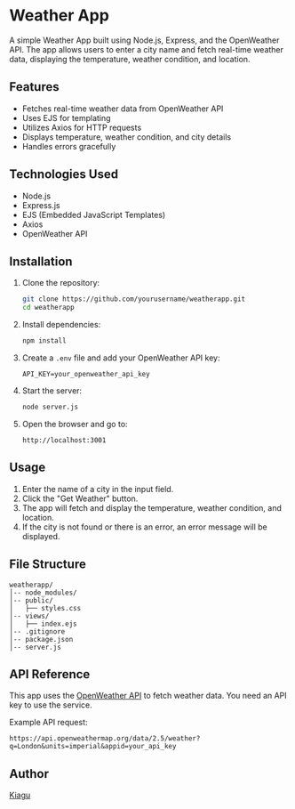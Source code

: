 # Weather App

A simple Weather App built using Node.js, Express, and the OpenWeather API. The app allows users to enter a city name and fetch real-time weather data, displaying the temperature, weather condition, and location.

## Features
- Fetches real-time weather data from OpenWeather API
- Uses EJS for templating
- Utilizes Axios for HTTP requests
- Displays temperature, weather condition, and city details
- Handles errors gracefully

## Technologies Used
- Node.js
- Express.js
- EJS (Embedded JavaScript Templates)
- Axios
- OpenWeather API

## Installation

1. Clone the repository:
   ```sh
   git clone https://github.com/yourusername/weatherapp.git
   cd weatherapp
   ```

2. Install dependencies:
   ```sh
   npm install
   ```

3. Create a `.env` file and add your OpenWeather API key:
   ```
   API_KEY=your_openweather_api_key
   ```

4. Start the server:
   ```sh
   node server.js
   ```

5. Open the browser and go to:
   ```
   http://localhost:3001
   ```

## Usage
1. Enter the name of a city in the input field.
2. Click the "Get Weather" button.
3. The app will fetch and display the temperature, weather condition, and location.
4. If the city is not found or there is an error, an error message will be displayed.

## File Structure
```
weatherapp/
│-- node_modules/
│-- public/
│   ├── styles.css
│-- views/
│   ├── index.ejs
│-- .gitignore
│-- package.json
│-- server.js
```

## API Reference
This app uses the [OpenWeather API](https://openweathermap.org/api) to fetch weather data. You need an API key to use the service.

Example API request:
```
https://api.openweathermap.org/data/2.5/weather?q=London&units=imperial&appid=your_api_key
```


## Author
[Kiagu](https://github.com/mnesh01)

